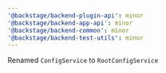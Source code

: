 ```yaml
---
'@backstage/backend-plugin-api': minor
'@backstage/backend-app-api': minor
'@backstage/backend-common': minor
'@backstage/backend-test-utils': minor
---
```


Renamed `ConfigService` to `RootConfigService`
